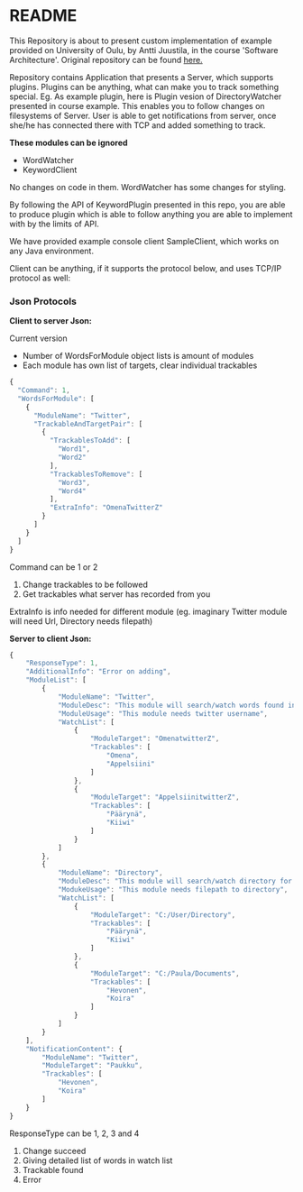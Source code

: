 # README #

This Repository is about to present custom implementation of example provided on University of Oulu, by Antti Juustila, in the course 'Software Architecture'.
Original repository can be found [here.](https://bitbucket.org/anttijuu/keywords)

Repository contains Application that presents a Server, which supports plugins. Plugins can be anything, what can make you to track something special.
Eg. As example plugin, here is Plugin vesion of DirectoryWatcher presented in course example.
This enables you to follow changes on filesystems of Server. User is able to get notifications from server, once she/he has connected there with TCP and added something to track.

**These modules can be ignored**
* WordWatcher
* KeywordClient

No changes on code in them. WordWatcher has some changes for styling.

By following the API of KeywordPlugin presented in this repo, you are able to produce plugin which is able to follow anything you are able to implement with by the limits of API.

We have provided example console client SampleClient, which works on any Java environment.

Client can be anything, if it supports the protocol below, and uses TCP/IP protocol as well:

### Json Protocols ###

**Client to server Json:**

 Current version
* Number of WordsForModule object lists is amount of modules
* Each module has own list of targets, clear individual trackables

```javascript
{
  "Command": 1,
  "WordsForModule": [
    {
      "ModuleName": "Twitter",
      "TrackableAndTargetPair": [
        {
          "TrackablesToAdd": [
            "Word1",
            "Word2"
          ],
          "TrackablesToRemove": [
            "Word3",
            "Word4"
          ],
          "ExtraInfo": "OmenaTwitterZ"
        }
      ]
    }
  ]
}
```
Command can be 1 or 2
 1. Change trackables to be followed
 2. Get trackables what server has recorded from you

ExtraInfo is info needed for different module (eg. imaginary Twitter module will need Url, Directory needs filepath)


**Server to client Json:**

```javascript
{
	"ResponseType": 1,
	"AdditionalInfo": "Error on adding",
	"ModuleList": [
		{
			"ModuleName": "Twitter",
			"ModuleDesc": "This module will search/watch words found in twitter from specific username",
			"ModuleUsage": "This module needs twitter username",
			"WatchList": [
				{
					"ModuleTarget": "OmenatwitterZ",
					"Trackables": [
						"Omena",
						"Appelsiini"
					]
				},
				{
					"ModuleTarget": "AppelsiinitwitterZ",
					"Trackables": [
						"Päärynä",
						"Kiiwi"
					]
				}
			]
		},
		{
			"ModuleName": "Directory",
			"ModuleDesc": "This module will search/watch directory for words in either name of file or in the content of file from specific directory",
			"ModukeUsage": "This module needs filepath to directory",
			"WatchList": [
				{
					"ModuleTarget": "C:/User/Directory",
					"Trackables": [
						"Päärynä",
						"Kiiwi"
					]
				},
				{
					"ModuleTarget": "C:/Paula/Documents",
					"Trackables": [
						"Hevonen",
						"Koira"
					]
				}
			]
		}
	],
	"NotificationContent": {
		"ModuleName": "Twitter",
		"ModuleTarget": "Paukku",
		"Trackables": [
			"Hevonen",
			"Koira"
		]
	}
}
```

ResponseType can be 1, 2, 3 and 4
 1. Change succeed
 2. Giving detailed list of words in watch list
 3. Trackable found
 4. Error
 